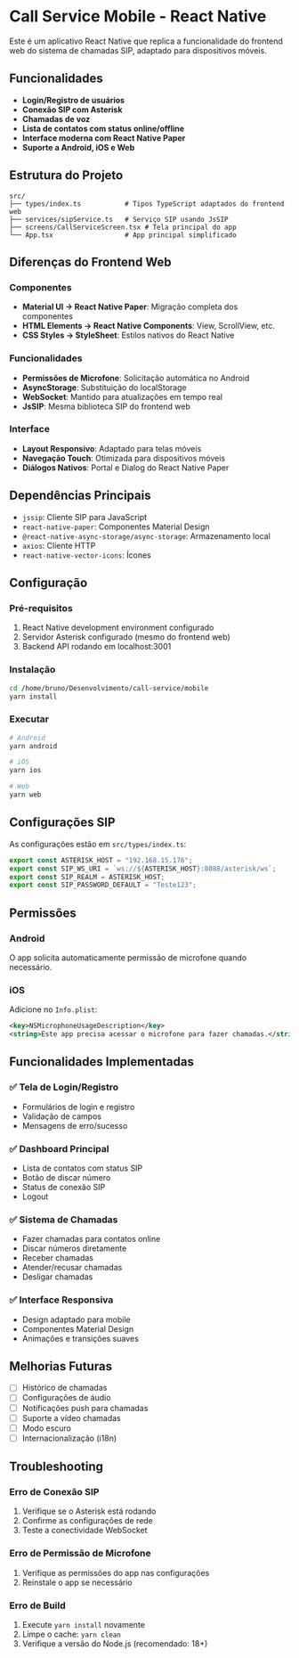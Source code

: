 # Call Service Mobile - React Native

Este é um aplicativo React Native que replica a funcionalidade do frontend web do sistema de chamadas SIP, adaptado para dispositivos móveis.

## Funcionalidades

- **Login/Registro de usuários**
- **Conexão SIP com Asterisk**
- **Chamadas de voz**
- **Lista de contatos com status online/offline**
- **Interface moderna com React Native Paper**
- **Suporte a Android, iOS e Web**

## Estrutura do Projeto

```
src/
├── types/index.ts           # Tipos TypeScript adaptados do frontend web
├── services/sipService.ts   # Serviço SIP usando JsSIP
├── screens/CallServiceScreen.tsx # Tela principal do app
└── App.tsx                  # App principal simplificado
```

## Diferenças do Frontend Web

### Componentes

- **Material UI → React Native Paper**: Migração completa dos componentes
- **HTML Elements → React Native Components**: View, ScrollView, etc.
- **CSS Styles → StyleSheet**: Estilos nativos do React Native

### Funcionalidades

- **Permissões de Microfone**: Solicitação automática no Android
- **AsyncStorage**: Substituição do localStorage
- **WebSocket**: Mantido para atualizações em tempo real
- **JsSIP**: Mesma biblioteca SIP do frontend web

### Interface

- **Layout Responsivo**: Adaptado para telas móveis
- **Navegação Touch**: Otimizada para dispositivos móveis
- **Diálogos Nativos**: Portal e Dialog do React Native Paper

## Dependências Principais

- `jssip`: Cliente SIP para JavaScript
- `react-native-paper`: Componentes Material Design
- `@react-native-async-storage/async-storage`: Armazenamento local
- `axios`: Cliente HTTP
- `react-native-vector-icons`: Ícones

## Configuração

### Pré-requisitos

1. React Native development environment configurado
2. Servidor Asterisk configurado (mesmo do frontend web)
3. Backend API rodando em localhost:3001

### Instalação

```bash
cd /home/bruno/Desenvolvimento/call-service/mobile
yarn install
```

### Executar

```bash
# Android
yarn android

# iOS
yarn ios

# Web
yarn web
```

## Configurações SIP

As configurações estão em `src/types/index.ts`:

```typescript
export const ASTERISK_HOST = "192.168.15.176";
export const SIP_WS_URI = `ws://${ASTERISK_HOST}:8088/asterisk/ws`;
export const SIP_REALM = ASTERISK_HOST;
export const SIP_PASSWORD_DEFAULT = "Teste123";
```

## Permissões

### Android

O app solicita automaticamente permissão de microfone quando necessário.

### iOS

Adicione no `Info.plist`:

```xml
<key>NSMicrophoneUsageDescription</key>
<string>Este app precisa acessar o microfone para fazer chamadas.</string>
```

## Funcionalidades Implementadas

### ✅ Tela de Login/Registro

- Formulários de login e registro
- Validação de campos
- Mensagens de erro/sucesso

### ✅ Dashboard Principal

- Lista de contatos com status SIP
- Botão de discar número
- Status de conexão SIP
- Logout

### ✅ Sistema de Chamadas

- Fazer chamadas para contatos online
- Discar números diretamente
- Receber chamadas
- Atender/recusar chamadas
- Desligar chamadas

### ✅ Interface Responsiva

- Design adaptado para mobile
- Componentes Material Design
- Animações e transições suaves

## Melhorias Futuras

- [ ] Histórico de chamadas
- [ ] Configurações de áudio
- [ ] Notificações push para chamadas
- [ ] Suporte a vídeo chamadas
- [ ] Modo escuro
- [ ] Internacionalização (i18n)

## Troubleshooting

### Erro de Conexão SIP

1. Verifique se o Asterisk está rodando
2. Confirme as configurações de rede
3. Teste a conectividade WebSocket

### Erro de Permissão de Microfone

1. Verifique as permissões do app nas configurações
2. Reinstale o app se necessário

### Erro de Build

1. Execute `yarn install` novamente
2. Limpe o cache: `yarn clean`
3. Verifique a versão do Node.js (recomendado: 18+)

